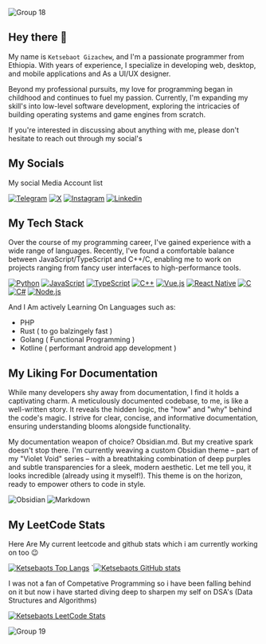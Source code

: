 ![Group 18](https://github.com/user-attachments/assets/85b4d123-3d88-4068-9a00-d0ab8ab7dab0)

## Hey there 👋

My name is `Ketsebaot Gizachew`, and I'm a passionate programmer from Ethiopia. With years of experience, I specialize in developing web, desktop, and mobile applications and As a UI/UX designer.

Beyond my professional pursuits, my love for programming began in childhood and continues to fuel my passion. Currently, I'm expanding my skill's into low-level software development, exploring the intricacies of building operating systems and game engines from scratch.

If you're interested in discussing about anything with me, please don't hesitate to reach out through my social's

## My Socials
My social Media Account list 


<a class="telegram_link" href="https://t.me/Khub880"><img alt="Telegram" title="Telegram" src="https://img.shields.io/badge/Telegram-%233b83db?style=for-the-badge&logo=telegram&logoColor=white"></a>
<a class="twitter_link" href="https://x.com/mathewzelenski"><img alt="X" title="X" src="https://img.shields.io/badge/Twitter-%231DA1F2?style=for-the-badge&logo=x&logoColor=white"></a>
<a class="instagram_link" href="https://instagram.com/yourusername"><img alt="Instagram" title="Instagram" src="https://img.shields.io/badge/Instagram-%23E4405F?style=for-the-badge&logo=instagram&logoColor=white"></a>
<a class="instagram_link" href="https://www.linkedin.com/in/ketsebaot-gizachew-2175ab2a6/"><img alt="Linkedin" title="Linkedin" src="https://img.shields.io/badge/Linkedin-%233b83db?style=for-the-badge&logo=Linkedin&logoColor=white"></a>


## My Tech Stack
Over the course of my programming career, I've gained experience with a wide range of languages. Recently, I've found a comfortable balance between JavaScript/TypeScript and C++/C, enabling me to work on projects ranging from fancy user interfaces to high-performance tools.


<a href="https://www.python.org/"><img alt="Python" title="Python" src="https://img.shields.io/badge/Python-%233776AB?style=for-the-badge&logo=python&logoColor=white"></a>
<a href="https://www.javascript.com/"><img alt="JavaScript" title="JavaScript" src="https://img.shields.io/badge/JavaScript-%23F7DF1E?style=for-the-badge&logo=javascript&logoColor=black"></a>
<a href="https://www.typescriptlang.org/"><img alt="TypeScript" title="TypeScript" src="https://img.shields.io/badge/TypeScript-%23007ACC?style=for-the-badge&logo=typescript&logoColor=white"></a>
<a href="https://www.cplusplus.com/"><img alt="C++" title="C++" src="https://img.shields.io/badge/C++-%2300599C?style=for-the-badge&logo=c%2B%2B&logoColor=white"></a>
<a href="https://vuejs.org/"><img alt="Vue.js" title="Vue.js" src="https://img.shields.io/badge/Vue.js-%234FC08D?style=for-the-badge&logo=vue.js&logoColor=white"></a>
<a href="https://reactnative.dev/"><img alt="React Native" title="React Native" src="https://img.shields.io/badge/React_Native-%23000000?style=for-the-badge&logo=react&logoColor=white"></a>
<a href="https://en.wikipedia.org/wiki/C_(programming_language)"><img alt="C" title="C" src="https://img.shields.io/badge/C-%23A8B9CC?style=for-the-badge&logo=c&logoColor=white"></a>
<a href="https://docs.microsoft.com/en-us/dotnet/csharp/"><img alt="C#" title="C#" src="https://img.shields.io/badge/C%23-%23239120?style=for-the-badge&logo=c-sharp&logoColor=white"></a>
<a href="https://nodejs.org/"><img alt="Node.js" title="Node.js" src="https://img.shields.io/badge/Node.js-%23339933?style=for-the-badge&logo=node.js&logoColor=white"></a>

And I Am actively Learning On Languages such as:
- PHP
- Rust ( to go balzingely fast )
- Golang ( Functional Programming )
- Kotline ( performant android app development )

## My Liking For Documentation
While many developers shy away from documentation, I find it holds a captivating charm. A meticulously documented codebase, to me, is like a well-written story. It reveals the hidden logic, the "how" and "why" behind the code's magic. I strive for clear, concise, and informative documentation, ensuring understanding blooms alongside functionality.

My documentation weapon of choice? Obsidian.md. But my creative spark doesn't stop there. I'm currently weaving a custom Obsidian theme – part of my "Violet Void" series – with a breathtaking combination of deep purples and subtle transparencies for a sleek, modern aesthetic. Let me tell you, it looks incredible (already using it myself!). This theme is on the horizon, ready to empower others to code in style.

![Obsidian](https://img.shields.io/badge/-Obsidian-483699?style=flat&logo=obsidian&logoColor=white)
![Markdown](https://img.shields.io/badge/-Markdown-000000?style=flat&logo=markdown&logoColor=white)

## My LeetCode Stats
Here Are My current leetcode and github stats which i am currently working on too 😉

[![Ketsebaots Top Langs](https://github-readme-stats.vercel.app/api/top-langs/?username=Ketsebaoteth&layout=compact&theme=radical)](https://leetcode.com/u/khubofficial00/)
`[![Ketsebaots GitHub stats](https://github-readme-stats.vercel.app/api?username=Ketsebaoteth&theme=radical)](https://github.com/Ketsebaoteth/Ketsebaoteth)

I was not a fan of Competative Programming so i have been falling behind on it but now i have started diving deep to sharpen my self on DSA's (Data Structures and Algorithms)

[![Ketsebaots LeetCode Stats](https://leetcode.card.workers.dev/khubofficial00?theme=dark&font=source_code_pro&extension=null)](https://leetcode.com/u/khubofficial00/)

![Group 19](https://github.com/user-attachments/assets/a5e3dcec-e90f-4c5a-b501-92259d91e97e)
